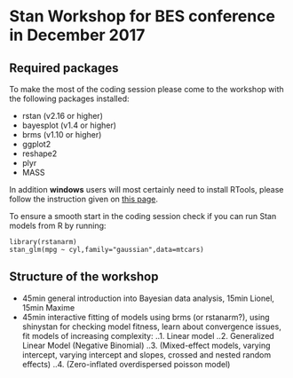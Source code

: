 # Stan Workshop for BES conference in December 2017

## Required packages

To make the most of the coding session please come to the workshop with the following packages installed:

* rstan (v2.16 or higher)
* bayesplot (v1.4 or higher)
* brms (v1.10 or higher)
* ggplot2
* reshape2
* plyr
* MASS

In addition **windows** users will most certainly need to install RTools, please follow the instruction given on [this page](https://github.com/stan-dev/rstan/wiki/Install-Rtools-for-Windows).

To ensure a smooth start in the coding session check if you can run Stan models from R by running:

```
library(rstanarm)
stan_glm(mpg ~ cyl,family="gaussian",data=mtcars)
```

## Structure of the workshop

* 45min general introduction into Bayesian data analysis, 15min Lionel, 15min Maxime
* 45min interactive fitting of models using brms (or rstanarm?), using shinystan for checking model fitness, learn about convergence issues, fit models of increasing complexity:
..1. Linear model 
..2. Generalized Linear Model (Negative Binomial)
..3. (Mixed-effect models, varying intercept, varying intercept and slopes, crossed and nested random effects)
..4. (Zero-inflated overdispersed poisson model)
